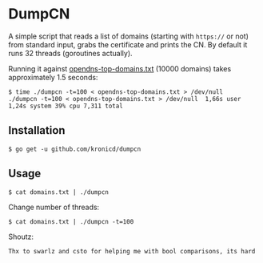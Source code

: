 # DumpCN

A simple script that reads a list of domains (starting with `https://` or
not) from standard input, grabs the certificate and prints the CN. By default it
runs 32 threads (goroutines actually).


Running it against
[opendns-top-domains.txt](https://raw.githubusercontent.com/opendns/public-domain-lists/master/opendns-top-domains.txt)
(10000 domains) takes approximately 1.5 seconds:
```
$ time ./dumpcn -t=100 < opendns-top-domains.txt > /dev/null
./dumpcn -t=100 < opendns-top-domains.txt > /dev/null  1,66s user 1,24s system 39% cpu 7,311 total
```

## Installation

```
$ go get -u github.com/kronicd/dumpcn
```

## Usage

```
$ cat domains.txt | ./dumpcn
```

Change number of threads:
```
$ cat domains.txt | ./dumpcn -t=100
```

Shoutz:
```
Thx to swarlz and csto for helping me with bool comparisons, its hard
```
